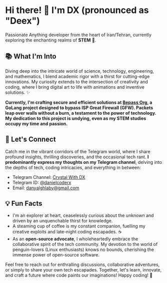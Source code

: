 # Hi there! 👋 I'm DX (pronounced as "Deex")

Passionate Anything developer from the heart of Iran/Tehran, currently exploring the enchanting realms of **STEM** 🚀.

## 📚 What I'm Into

Diving deep into the intricate world of science, technology, engineering, and mathematics, I blend academic rigor with a thirst for cutting-edge innovations. My curiosity extends to the intersection of creativity and coding, where I bring digital art to life with animations and inventive solutions. ✨

**Currently, I'm crafting secure and efficient solutions at [Bepass Org](https://github.com/bepass-org), a GoLang project designed to bypass ISP Great Firewall (GFW). Packets leap over walls without a burn, a testament to the power of technology. My dedication to this project is undying, even as my **STEM** studies occupy my time and passion.**

## 🌟 Let's Connect

Catch me in the vibrant corridors of the Telegram world, where I share profound insights, thrilling discoveries, and the occasional tech rant. **I predominantly express my thoughts on my Telegram channel**, delving into the depths of tech, coding intricacies, and everything in between:

- Telegram Channel: [Crystal With DX](https://t.me/CrystalWithDX)
- Telegram ID: [@danielcoderx](https://t.me/danielcoderx)
- Email: [danyalghlaby@gmail.com](mailto:danyalghlaby@gmail.com)

## 💡 Fun Facts

- I'm an explorer at heart, ceaselessly curious about the unknown and driven by an unquenchable thirst for knowledge.
- A steaming cup of coffee is my constant companion, fuelling my creative exploits and late-night coding escapades. ☕
- As an **open-source advocate**, I wholeheartedly embrace the collaborative spirit of the tech community. My devotion to the world of penguin-lovers (Linux enthusiasts) knows no bounds, cherishing the immense power of open-source software.

Feel free to reach out for enthralling discussions, collaborative adventures, or simply to share your own tech escapades. Together, let's learn, innovate, and craft a future where code paints our imaginations! Happy coding! 🌟
